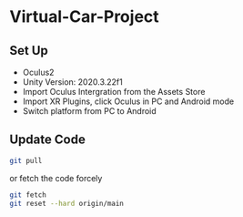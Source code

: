 # Virtual-Car-Project

## Set Up
* Oculus2
* Unity Version: 2020.3.22f1
* Import Oculus Intergration from the Assets Store
* Import XR Plugins, click Oculus in PC and Android mode
* Switch platform from PC to Android


## Update Code
```zsh
git pull
```

or fetch the code forcely
```zsh
git fetch
git reset --hard origin/main
```
